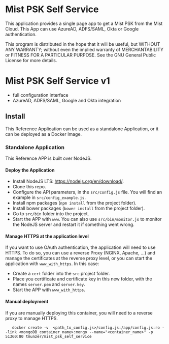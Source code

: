 # Mist PSK Self Service
This application provides a single page app to get a Mist PSK from the Mist Cloud. This App can use AzureAD, ADFS/SAML, Okta or Google authentication.

This program is distributed in the hope that it will be useful, but WITHOUT ANY WARRANTY; without even the implied warranty of MERCHANTABILITY or FITNESS FOR A PARTICULAR PURPOSE. See the GNU General Public License for more details.


# Mist PSK Self Service v1
* full configuration interface
* AzureAD, ADFS/SAML, Google and Okta integration

## Install
This Reference Application can be used as a standalone Application, or it can be deployed as a Docker Image.

### Standalone Application
This Reference APP is built over NodeJS. 

#### Deploy the Application
* Install NodeJS LTS: https://nodejs.org/en/download/.
* Clone this repo.
* Configure the API parameters, in the `src/config.js` file. You will find an example in `src/config_example.js`.
* Install npm packages (`npm install` from the project folder).
* Install bower packages (`bower install` from the project folder).
* Go to `src/bin` folder into the project.
* Start the APP with `www`. You can also use `src/bin/monitor.js` to monitor the NodeJS server and restart it if something went wrong.

#### Manage HTTPS at the application level
If you want to use OAuth authentication, the application will need to use HTTPS. To do so, you can use a reverse Proxy (NGINX, Apache, ...) and manage the certificates at the reverse proxy level, or you can start the application with `www_with_https`. In this case:
* Create a `cert` folder into the `src` project folder.
* Place you certificate and certificate key in this new folder, with the names `server.pem` and `server.key`.
* Start the APP with `www_with_https`. 

<!-- ### Docker Image
You can easily deploy this application with [Docker](https://www.docker.com/). The image is publicly available on Docker Hub at https://hub.docker.com/r/tmunzer/mpss/.
In this case, you can choose to manually deploy the image and create the container, or you can use the automation script (for Linux). -->

<!-- #### Automation Script
The Automation script will allow you to easily 
* Configure your application (ACS parameters)
* Manage HTTPS certificates with self-signed certificates or with let's encrypt image (the script will automatically download and deploy the let's encrypt container if needed)
* Download and Deploy dependencies, like NGINX and MongoDB container
* Download, Deploy, Update the application container
To use this script, just download it [here](https://raw.githubusercontent.com/tmunzer/mpss/master/mpss.sh), and run it in a terminal. -->

#### Manual deployment
If you are manually deploying this container, you will need to a reverse proxy to manage HTTPS.

`   docker create -v  <path_to_config.js>/config.js:/app/config.js:ro --link <mongoDB_container_name>:mongo --name="<container_name>" -p 51360:80 tmunzer/mist_psk_self_service`



